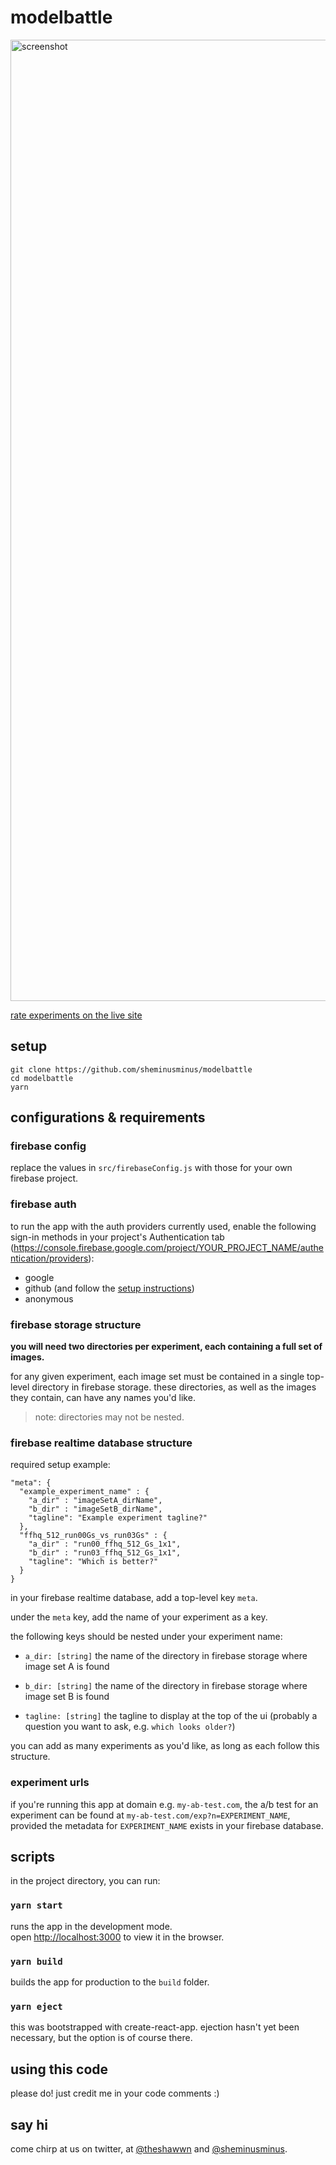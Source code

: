 # modelbattle

<img width="1538" alt="screenshot" src="https://user-images.githubusercontent.com/9907610/76509336-15b8b380-640d-11ea-9dc3-f5a0a03d79a4.png">

[rate experiments on the live site](https://experiments-573d7.firebaseapp.com/exp?n=ffhq_512_run00Gs_vs_run03Gs)

## setup

```
git clone https://github.com/sheminusminus/modelbattle
cd modelbattle
yarn
```

## configurations & requirements

### firebase config

replace the values in `src/firebaseConfig.js` with those for your own firebase project.

### firebase auth

to run the app with the auth providers currently used, enable the following sign-in methods in your project's Authentication tab (https://console.firebase.google.com/project/YOUR_PROJECT_NAME/authentication/providers):

- google
- github (and follow the [setup instructions](https://firebase.google.com/docs/auth/web/github-auth))
- anonymous

### firebase storage structure

**you will need two directories per experiment, each containing a full set of images.**

for any given experiment, each image set must be contained in a single top-level directory in firebase storage. these directories, as well as the images they contain, can have any names you'd like.

> note: directories may not be nested.

### firebase realtime database structure

required setup example:

```
"meta": {
  "example_experiment_name" : {
    "a_dir" : "imageSetA_dirName",
    "b_dir" : "imageSetB_dirName",
    "tagline": "Example experiment tagline?"
  },
  "ffhq_512_run00Gs_vs_run03Gs" : {
    "a_dir" : "run00_ffhq_512_Gs_1x1",
    "b_dir" : "run03_ffhq_512_Gs_1x1",
    "tagline": "Which is better?"
  }
}
```

in your firebase realtime database, add a top-level key `meta`.

under the `meta` key, add the name of your experiment as a key.

the following keys should be nested under your experiment name:

- `a_dir: [string]` the name of the directory in firebase storage where image set A is found

- `b_dir: [string]` the name of the directory in firebase storage where image set B is found

- `tagline: [string]` the tagline to display at the top of the ui (probably a question you want to ask, e.g. `which looks older?`)

you can add as many experiments as you'd like, as long as each follow this structure.

### experiment urls

if you're running this app at domain e.g. `my-ab-test.com`, the a/b test for an experiment can be found at `my-ab-test.com/exp?n=EXPERIMENT_NAME`, provided the metadata for `EXPERIMENT_NAME` exists in your firebase database.

## scripts

in the project directory, you can run:

### `yarn start`

runs the app in the development mode.<br />
open [http://localhost:3000](http://localhost:3000) to view it in the browser.

### `yarn build`

builds the app for production to the `build` folder.

### `yarn eject`

this was bootstrapped with create-react-app. ejection hasn't yet been necessary, but the option is of course there.

## using this code

please do! just credit me in your code comments :)

## say hi

come chirp at us on twitter, at [@theshawwn](https://twitter.com/theshawwn) and [@sheminusminus](https://twitter.com/sheminusminus).
